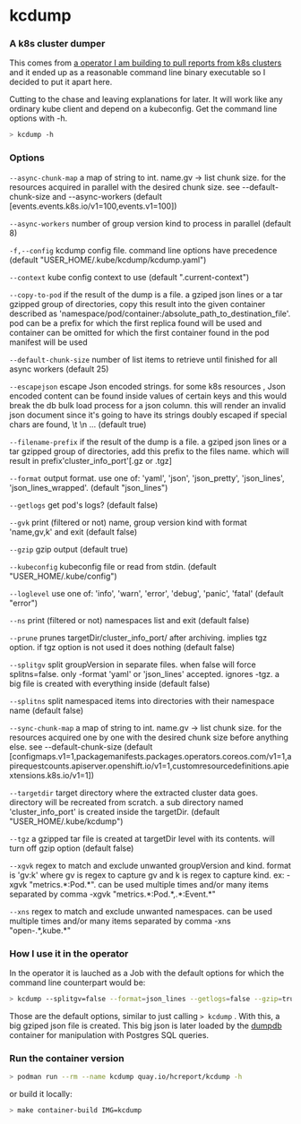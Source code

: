# kcdump
### A k8s cluster dumper

This comes from [a operator I am building to pull reports from k8s clusters](https://github.com/mauricioscastro/hcreport/tree/dev) and it ended up as a reasonable command line binary executable so I decided to put it apart here. 

Cutting to the chase and leaving explanations for later. It will work like any ordinary kube client and depend on a kubeconfig. Get the command line options with -h.

```bash
> kcdump -h
```

### Options
`--async-chunk-map` a map of string to int. name.gv -> list chunk size. for the resources acquired in parallel with the desired chunk size. see --default-chunk-size and --async-workers (default [events.events.k8s.io/v1=100,events.v1=100])

`--async-workers` number of group version kind to process in parallel (default 8)

`-f,--config` kcdump config file. command line options have precedence (default "USER_HOME/.kube/kcdump/kcdump.yaml")

`--context` kube config context to use (default ".current-context")

`--copy-to-pod` if the result of the dump is a file. a gziped json lines or a tar gzipped group of directories, copy this result into the given container described as 'namespace/pod/container:/absolute_path_to_destination_file'. pod can be a prefix for which the first replica found will be used and container can be omitted for which the first container found in the pod manifest will be used

`--default-chunk-size` number of list items to retrieve until finished for all async workers (default 25)

`--escapejson` escape Json encoded strings. for some k8s resources , Json encoded content can be found inside values of certain keys and this would break the db bulk load process for a json column. this will render an invalid json document since it's going to have its strings doubly escaped if special chars are found, \t \n ... (default true)

`--filename-prefix` if the result of the dump is a file. a gziped json lines or a tar gzipped group of directories, add this prefix to the files name. which will result in prefix'cluster_info_port'[.gz or .tgz]

`--format` output format. use one of: 'yaml', 'json', 'json_pretty', 'json_lines', 'json_lines_wrapped'. (default "json_lines")

`--getlogs` get pod's logs? (default false)

`--gvk` print (filtered or not) name, group version kind with format 'name,gv,k' and exit (default false)

`--gzip` gzip output (default true)

`--kubeconfig` kubeconfig file or read from stdin. (default "USER_HOME/.kube/config")

`--loglevel` use one of: 'info', 'warn', 'error', 'debug', 'panic', 'fatal' (default "error")

`--ns` print (filtered or not) namespaces list and exit (default false)

`--prune` prunes targetDir/cluster_info_port/ after archiving. implies tgz option. if tgz option is not used it does nothing (default false)

`--splitgv` split groupVersion in separate files. when false will force splitns=false. only -format 'yaml' or 'json_lines' accepted. ignores -tgz. a big file is created with everything inside (default false)

`--splitns` split namespaced items into directories with their namespace name (default false)

`--sync-chunk-map` a map of string to int. name.gv -> list chunk size. for the resources acquired one by one with the desired chunk size before anything else. see --default-chunk-size (default [configmaps.v1=1,packagemanifests.packages.operators.coreos.com/v1=1,apirequestcounts.apiserver.openshift.io/v1=1,customresourcedefinitions.apiextensions.k8s.io/v1=1])

`--targetdir` target directory where the extracted cluster data goes. directory will be recreated from scratch. a sub directory named 'cluster_info_port' is created inside the targetDir. (default "USER_HOME/.kube/kcdump")

`--tgz` a gzipped tar file is created at targetDir level with its contents. will turn off gzip option (default false)

`--xgvk` regex to match and exclude unwanted groupVersion and kind. format is 'gv:k' where gv is regex to capture gv and k is regex to capture kind. ex: -xgvk "metrics.\*:Pod.\*". can be used multiple times and/or many items separated by comma -xgvk "metrics.\*:Pod.\*,.\*:Event.\*"

`--xns` regex to match and exclude unwanted namespaces. can be used multiple times and/or many items separated by comma -xns "open-.\*,kube.\*"

### How I use it in the operator
In the operator it is lauched as a Job with the default options for which the command line counterpart would be:
```bash
> kcdump --splitgv=false --format=json_lines --getlogs=false --gzip=true --escapeJson=true
```
Those are the default options, similar to just calling `> kcdump` . With this, a big gziped json file is created. This big json is later loaded by the [dumpdb](./dumpdb/) container for manipulation with Postgres SQL queries.

### Run the container version
```bash
> podman run --rm --name kcdump quay.io/hcreport/kcdump -h
```
or build it locally:
```bash
> make container-build IMG=kcdump
```
